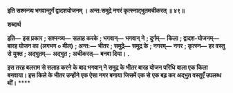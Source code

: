 **इति सश्मन्त्र्य भगवान्दुर्गं द्वादशयोजनम् ।** **अन्त:समुद्रे नगरं कृत्स्नाद्भुतमचीकरत् ॥ ४९॥** 

**शब्दार्थ** 

**इति—** **इस प्रकार** **; सश्मन्त्र्य—** **सलाह करके** **; भगवान्—** **भगवान् ने** **; दुर्गम्—** **किला** **; द्वादश-योजनम्—** **बारह योजन का** **(लगभग ० मील)** **; अन्त:—** **भीतर** **; समुद्रे—** **समुद्र के** **; नगरम्—** **नगर** **; कृत्स्न—** **हर वस्तु से युक्त** **; अद्भुतम्—** **अद्भुत** **;** **अचीकरत्—** **बनवा दिया।** **.** 

**इस तरह बलराम से सलाह करने के बाद भगवान् ने समुद्र के भीतर बारह योजन परिधि** **वाला एक किला बनवाया। इस किले के भीतर उन्होंने एक ऐसा नगर बनाया जिसमें एक से** **एक बढ़ कर अद्भुत वस्तुएँ उपलब्ध थीं।** **** 
